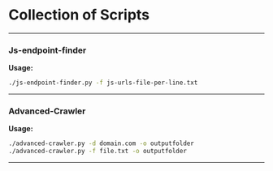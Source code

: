 # Collection of Scripts

---

### Js-endpoint-finder

**Usage:**
```bash
./js-endpoint-finder.py -f js-urls-file-per-line.txt
```
---

### Advanced-Crawler

**Usage:**
```bash
./advanced-crawler.py -d domain.com -o outputfolder
./advanced-crawler.py -f file.txt -o outputfolder
```
---

